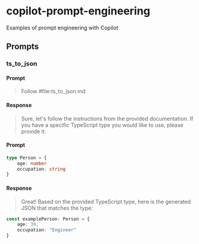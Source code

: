 # copilot-prompt-engineering
Examples of prompt engineering with Copilot

## Prompts

### ts_to_json

#### Prompt

> Follow #file:ts_to_json.md

#### Response

> Sure, let's follow the instructions from the provided documentation. If you have a specific TypeScript type you would like to use, please provide it.

#### Prompt

```ts
type Person = {
    age: number
    occupation: string
}
```

#### Response

> Great! Based on the provided TypeScript type, here is the generated JSON that matches the type:

```ts
const examplePerson: Person = {
    age: 30,
    occupation: "Engineer"
}
```